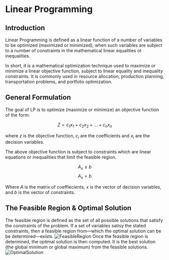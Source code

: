 # Linear Programming

## Introduction
Linear Programming is defined as a linear function of a number of variables to be optimized (maximized or minimized), when such variables are subject to a number of constraints in the mathematical linear equalities ot inequalities. 

In short, it is a mathematical optimization technique used to maximize or minimize a linear objective function, subject to linear equality and inequality constraints. It is commonly used in resource allocation, production planning, transportation problems, and portfolio optimization.

## General Formulation
The goal of LP is to optimize (maximize or minimize) an objective function of the form:

$$Z= c_1x_1 + c_2x_2 + \dots + c_nx_n$$

where $z$ is the objective function, $c_i$ are the coefficients and $x_i$ are the decision variables.

The above objective function is subject to constraints which are linear equations or inequalities that limit the feasible region. 

$$A_x \leq b$$
$$A_x = b$$ 

Where $A$ is the matrix of coeffiecients, $x$ is the vector of decision variables, and $b$ is the vector of constraints.

## The Feasible Region & Optimal Solution
The feasible region is defined as the set of all possible solutions that satisfy the constraints of the problem. If a set of variables satisy the stated constraints, then a feasible region from—which the optimal solution can be be determined—exists.
![FeasibleRegion](![image](https://github.com/user-attachments/assets/c226d7eb-d0e6-4f28-9b2f-9c57d28870ca)
)
Once the feasible region is determined, the optimal solution is then computed. It is the best solution (the global minimum or global maximum) from the feasible solutions.
![OptimalSolution](https://www.solver.com/sites/default/files/local-global75.jpg)

